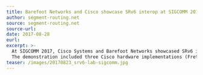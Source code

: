 ```yaml
---
title: Barefoot Networks and Cisco showcase SRv6 interop at SIGCOMM 2017
author: segment-routing.net
source: segment-routing.net
source-url: 
date: 2017-08-28
eurl: 
excerpt: >-
  At SIGCOMM 2017, Cisco Systems and Barefoot Networks showcased SRv6 interoperability including SRv6 VPN with traffic engineering and service chaining.
  The demonstration included three Cisco hardware implementations (Fretta, ASR9k and ASR1k); open source implementations in the Linux Kernel and FD.io VPP; and Barefoot's Tofino switch.
teaser: /images/20170823_srv6-lab-sigcomm.jpg
---
```

